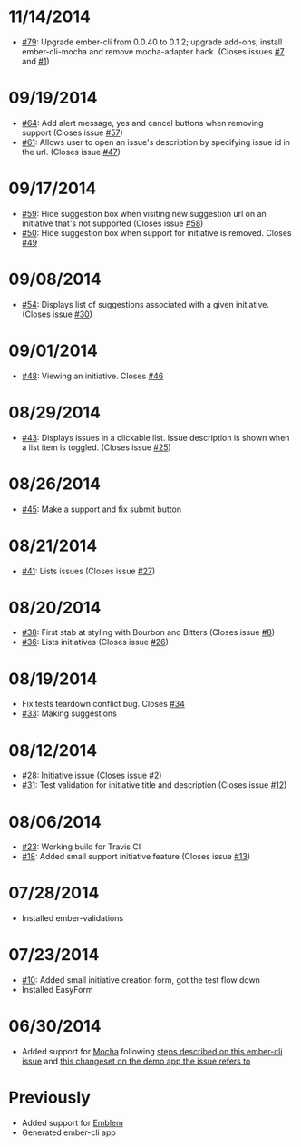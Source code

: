11/14/2014
==========
* [#79](https://github.com/oliverbarnes/participate-frontend/pull/79): Upgrade ember-cli from 0.0.40 to 0.1.2; upgrade add-ons; install ember-cli-mocha and remove mocha-adapter hack. (Closes issues [#7](https://github.com/oliverbarnes/participate-frontend/issues/7) and [#1](https://github.com/oliverbarnes/participate-frontend/issues/1))

09/19/2014
==========
* [#64](https://github.com/oliverbarnes/participate-frontend/pull/64): Add alert message, yes and cancel buttons when removing support (Closes issue [#57](https://github.com/oliverbarnes/participate-frontend/issues/57))
* [#61](https://github.com/oliverbarnes/participate-frontend/pull/61): Allows user to open an issue's description by specifying issue id in the url. (Closes issue [#47](https://github.com/oliverbarnes/participate-frontend/issues/47))

09/17/2014
==========
* [#59](https://github.com/oliverbarnes/participate-frontend/pull/59): Hide suggestion box when visiting new suggestion url on an initiative that's not supported (Closes issue [#58](https://github.com/oliverbarnes/participate-frontend/issues/58))
* [#50](https://github.com/oliverbarnes/participate-frontend/pull/50): Hide suggestion box when support for initiative is removed. Closes [#49](https://github.com/oliverbarnes/participate-frontend/issues/49)

09/08/2014
==========
* [#54](https://github.com/oliverbarnes/participate-frontend/pull/54): Displays list of suggestions associated with a given initiative. (Closes issue [#30](https://github.com/oliverbarnes/participate-frontend/issues/30))

09/01/2014
==========
* [#48](https://github.com/oliverbarnes/participate-frontend/pull/48): Viewing an initiative. Closes [#46](https://github.com/oliverbarnes/participate-frontend/issues/46)

08/29/2014
==========
* [#43](https://github.com/oliverbarnes/participate-frontend/pull/43): Displays issues in a clickable list. Issue description is shown when a list item is toggled. (Closes issue [#25](https://github.com/oliverbarnes/participate-frontend/issues/25))

08/26/2014
==========
* [#45](https://github.com/oliverbarnes/participate-frontend/pull/45): Make a support and fix submit button

08/21/2014
==========
* [#41](https://github.com/oliverbarnes/participate-frontend/pull/41): Lists issues (Closes issue [#27](https://github.com/oliverbarnes/participate-frontend/issues/27))

08/20/2014
==========
* [#38](https://github.com/oliverbarnes/participate-frontend/pull/38): First stab at styling with Bourbon and Bitters (Closes issue [#8](https://github.com/oliverbarnes/participate-frontend/issues/8))
* [#36](https://github.com/oliverbarnes/participate-frontend/pull/36): Lists initiatives (Closes issue [#26](https://github.com/oliverbarnes/participate-frontend/issues/26))

08/19/2014
==========
* Fix tests teardown conflict bug. Closes [#34](https://github.com/oliverbarnes/participate-frontend/issues/34)
* [#33](https://github.com/oliverbarnes/participate-frontend/pull/33): Making suggestions

08/12/2014
==========
* [#28](https://github.com/oliverbarnes/participate-frontend/pull/28): Initiative issue (Closes issue [#2](https://github.com/oliverbarnes/participate-frontend/issues/2))
* [#31](https://github.com/oliverbarnes/participate-frontend/pull/31): Test validation for initiative title and description (Closes issue [#12](https://github.com/oliverbarnes/participate-frontend/issues/12))

08/06/2014
==========
* [#23](https://github.com/oliverbarnes/participate-frontend/pull/23): Working build for Travis CI
* [#18](https://github.com/oliverbarnes/participate-frontend/pull/18): Added small support initiative feature (Closes issue [#13](https://github.com/oliverbarnes/participate-frontend/issues/13))

07/28/2014
==========
* Installed ember-validations

07/23/2014
==========
* [#10](https://github.com/oliverbarnes/participate-frontend/pull/10): Added small initiative creation form, got the test flow down
* Installed EasyForm

06/30/2014
=========
* Added support for [Mocha](http://visionmedia.github.io/mocha/) following [steps described on this ember-cli issue](https://github.com/stefanpenner/ember-cli/issues/769) and [this changeset on the demo app the issue refers to](https://github.com/WMeldon/ember-cli-todos/compare/mocha-compat)

Previously
==========

* Added support for [Emblem](http://emblemjs.com)
* Generated ember-cli app
